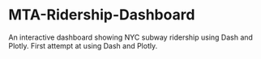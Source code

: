 # MTA-Ridership-Dashboard
An interactive dashboard showing NYC subway ridership using Dash and Plotly. First attempt at using Dash and Plotly.

